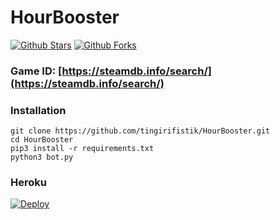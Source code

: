 # HourBooster
[![Github Stars](https://img.shields.io/github/stars/tingirifistik/HourBooster)]()
[![Github Forks](https://img.shields.io/github/forks/tingirifistik/HourBooster)]()


### Game ID: [https://steamdb.info/search/](https://steamdb.info/search/)

### Installation

```console
git clone https://github.com/tingirifistik/HourBooster.git
cd HourBooster
pip3 install -r requirements.txt
python3 bot.py
```
### Heroku

[![Deploy](https://www.herokucdn.com/deploy/button.svg)](https://heroku.com/deploy?template=https://github.com/tingirifistik/HourBooster)
